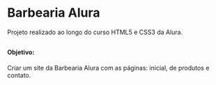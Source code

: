 # Barbearia Alura

<p>Projeto realizado ao longo do curso HTML5 e CSS3 da Alura.</p>

##
<h4>Objetivo:</h4>
<p>Criar um site da Barbearia Alura com as páginas: inicial, de produtos e contato.</p>
